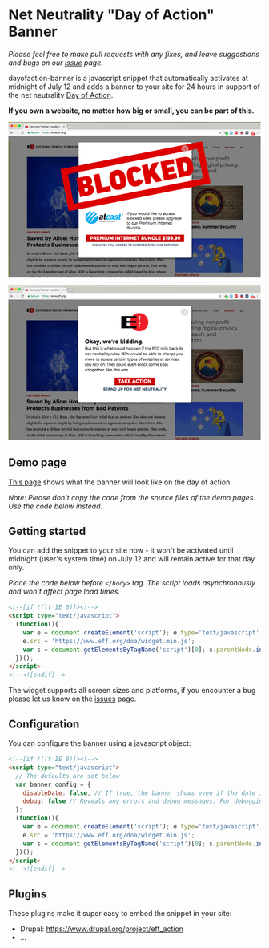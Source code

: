 # Net Neutrality "Day of Action" Banner

_Please feel free to make pull requests with any fixes, and leave suggestions and bugs on our [issue](https://github.com/EFForg/dayofaction-banner/issues) page._

dayofaction-banner is a javascript snippet that automatically activates at midnight of July 12 and adds a banner to your site for 24 hours in support of the net neutrality [Day of Action](https://www.eff.org/deeplinks/2017/06/eff-and-broad-coalition-call-day-action-defend-net-neutrality).

**If you own a website, no matter how big or small, you can be part of this.**

<a href="https://efforg.github.io/dayofaction-banner/example/banner.html" target="_blank"><img src="screenshots/DoA-snap-1.png" alt="Day of Action screenshot 1" /></a>

<a href="https://efforg.github.io/dayofaction-banner/example/banner.html" target="_blank"><img src="screenshots/DoA-snap-2.png" alt="Day of Action screenshot 2" /></a>

## Demo page

<a href="https://efforg.github.io/dayofaction-banner/example/banner.html">This page</a> shows what the banner will look like on the day of action. 

*Note: Please don't copy the code from the source files of the demo pages. Use the code below instead.* 

## Getting started

You can add the snippet to your site now - it won't be activated until midnight (user's system time) on July 12 and will remain active for that day only.

_Place the code below before `</body>` tag. The script loads asynchronously and won't affect page load times._

```html
<!--[if !(lt IE 8)]><!-->
<script type="text/javascript">
  (function(){
    var e = document.createElement('script'); e.type='text/javascript'; e.async = true;
    e.src = 'https://www.eff.org/doa/widget.min.js';
    var s = document.getElementsByTagName('script')[0]; s.parentNode.insertBefore(e, s);
  })();
</script>
<!--<![endif]-->
```

The widget supports all screen sizes and platforms, if you encounter a bug please let us know on the [issues](https://github.com/EFForg/dayofaction-banner/issues) page.

## Configuration

You can configure the banner using a javascript object:

```html
<!--[if !(lt IE 8)]><!-->
<script type="text/javascript"> 
  // The defaults are set below
  var banner_config = {
    disableDate: false, // If true, the banner shows even if the date is not yet 06/21/2016. Use for testing.
    debug: false // Reveals any errors and debug messages. For debugging purposes only.
  };
  (function(){
    var e = document.createElement('script'); e.type='text/javascript'; e.async = true;
    e.src = 'https://www.eff.org/doa/widget.min.js';
    var s = document.getElementsByTagName('script')[0]; s.parentNode.insertBefore(e, s);
  })();
</script>
<!--<![endif]-->
```

## Plugins

These plugins make it super easy to embed the snippet in your site:

* Drupal: https://www.drupal.org/project/eff_action
* ...
